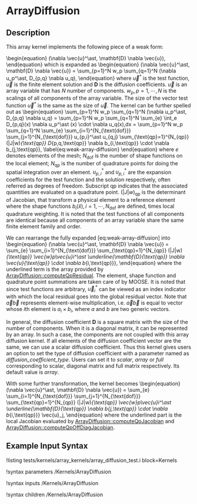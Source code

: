 # ArrayDiffusion

## Description

This array kernel implements the following piece of a weak form:

\begin{equation}
(\nabla \vec{u}^\ast, \mathbf{D} \nabla \vec{u}),
\end{equation}
which is expanded as
\begin{equation}
(\nabla \vec{u}^\ast, \mathbf{D} \nabla \vec{u}) = \sum_{p=1}^N w_p \sum_{q=1}^N (\nabla u_p^\ast, D_{p,q} \nabla u_q),
\end{equation}
where $\vec{u}^\ast$ is the test function, $\vec{u}$ is the finite element solution and $\mathbf{D}$ is the diffusion coefficients.
$\vec{u}$ is an array variable that has $N$ number of components.
$w_p, p=1,\cdots,N$ is the scalings of all components of the array variable.
The size of the vector test function $\vec{u}^\ast$ is the same as the size of $\vec{u}$.
The kernel can be further spelled out as
\begin{equation}
\sum_{p=1}^N w_p \sum_{q=1}^N (\nabla u_p^\ast, D_{p,q} \nabla u_q) = \sum_{p=1}^N w_p \sum_{q=1}^N \sum_{e} \int_e D_{p,q}(x) \nabla u_p^\ast (x) \cdot \nabla u_q(x)\,dx = \sum_{p=1}^N w_p \sum_{q=1}^N \sum_{e} \sum_{i=1}^{N_{\text{dof}}} \sum_{j=1}^{N_{\text{dof}}} u_{p,i}^\ast u_{q,j} \sum_{\text{qp}=1}^{N_{qp}} (|J|w)_{\text{qp}} D_{p,q,\text{qp}} \nabla b_{i,\text{qp}} \cdot \nabla b_{j,\text{qp}}, \label{eq:weak-array-diffusion}
\end{equation}
where $e$ denotes elements of the mesh; $N_\text{dof}$ is the number of shape functions on the local element; $N_\text{qp}$ is the number of quadrature points for doing the spatial integration over an element. $u_{p,i}^\ast$ and $u_{p,i}^\ast$ are the expansion coefficients for the test function and the solution respectively, often referred as degrees of freedom. Subscript $\text{qp}$ indicates that the associated quantities are evaluated on a quadrature point. $(|J|w)_\text{qp}$ is the determinant of Jacobian, that transform a physical element to a reference element where the shape functions $b_i(\hat{x}),i=1,\cdots,N_\text{dof}$ are defined, times local quadrature weighting.
It is noted that the test functions of all components are identical because all components of an array variable share the same finite element family and order.

We can rearrange the fully expanded [eq:weak-array-diffusion] into
\begin{equation}
(\nabla \vec{u}^\ast, \mathbf{D} \nabla \vec{u}) = \sum_{e} \sum_{i=1}^{N_{\text{dof}}} \sum_{\text{qp}=1}^{N_{qp}} (|J|w)_{\text{qp}} \vec{w}_p\vec{u}_i^\ast \underline{\mathbf{D}_{\text{qp}} \nabla \vec{u}_{\text{qp}} \cdot \nabla b_{i,\text{qp}}},
\end{equation}
where the underlined term is the array provided by [ArrayDiffusion::computeQpResidual](/ArrayDiffusion.C).
The element, shape function and quadrature point summations are taken care of by MOOSE.
It is noted that since test functions are arbitrary, $\vec{u}_i^\ast$ can be viewed as an index indicator with which the local residual goes into the global residual vector.
Note that $\vec{a}\vec{b}$ represents element-wise multiplication, i.e. $\vec{a}\vec{b}$ is equal to vector whose *i*th element is $a_i \times b_i$, where $a$ and $b$ are two generic vectors.

In general, the diffusion coefficient $\mathbf{D}$ is a square matrix with the size of the number of components.
When it is a diagonal matrix, it can be represented by an array.
In such a case, the components are not coupled with this array diffusion kernel.
If all elements of the diffusion coefficient vector are the same, we can use a scalar diffusion coefficient.
Thus this kernel gives users an option to set the type of diffusion coefficient with a parameter named as *diffusion_coefficient_type*.
Users can set it to *scalar*, *array* or *full* corresponding to scalar, diagonal matrix and full matrix respectively.
Its default value is *array*.

With some further transformation, the kernel becomes
\begin{equation}
(\nabla \vec{u}^\ast, \mathbf{D} \nabla \vec{u}) = \sum_{e} \sum_{i=1}^{N_{\text{dof}}} \sum_{j=1}^{N_{\text{dof}}} \sum_{\text{qp}=1}^{N_{qp}} (|J|w)_{\text{qp}} \vec{w}_p\vec{u}_i^\ast \underline{\mathbf{D}_{\text{qp}} \nabla b_{j,\text{qp}} \cdot \nabla b_{i,\text{qp}}} \vec{u}_j,
\end{equation}
where the underlined part is the local Jacobian evaluated by [ArrayDiffusion::computeQpJacobian](/ArrayDiffusion.C) and [ArrayDiffusion::computeQpOffDiagJacobian](/ArrayDiffusion.C).

## Example Input Syntax

!listing tests/kernels/array_kernels/array_diffusion_test.i block=Kernels

!syntax parameters /Kernels/ArrayDiffusion

!syntax inputs /Kernels/ArrayDiffusion

!syntax children /Kernels/ArrayDiffusion
